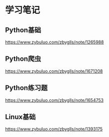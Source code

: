 # 学习笔记

## Python基础

https://www.zybuluo.com/zbyglls/note/1265988

## Python爬虫

https://www.zybuluo.com/zbyglls/note/1671208

## Python练习题

https://www.zybuluo.com/zbyglls/note/1654753

## Linux基础

https://www.zybuluo.com/zbyglls/note/1393175
